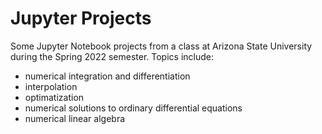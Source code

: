 # Jupyter Projects 
Some Jupyter Notebook projects from a class at Arizona State University during the Spring 2022 semester. 
Topics include:

- numerical integration and differentiation
- interpolation
- optimatization 
- numerical solutions to ordinary differential equations
- numerical linear algebra
